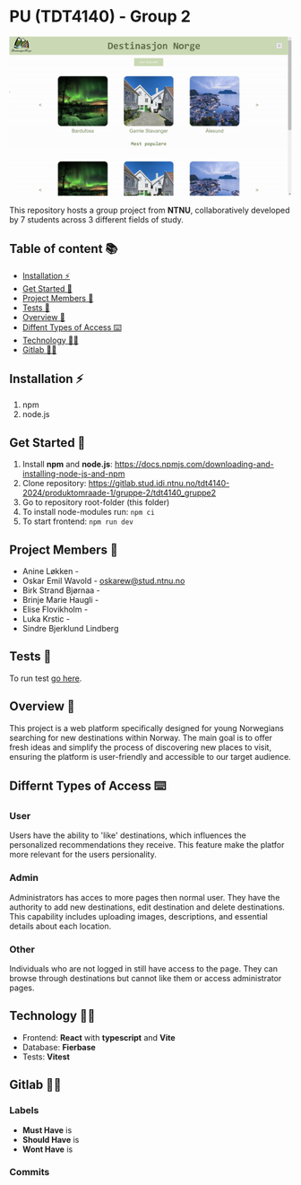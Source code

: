 # PU (TDT4140) - Group 2

![](./.pictures/destinasjon-norge.gif)

This repository hosts a group project from **NTNU**, collaboratively developed by 7 students across 3 different fields of study.

## Table of content 📚

- [Installation ⚡](#installation-⚡)
- [Get Started 🔄](#get-started-🔄)
- [Project Members 🧔](#project-members-🧔)
- [Tests 🧪](#tests-🧪)
- [Overview 🔎](#overview-🔎)
- [Diffent Types of Access ⌨️](#diffent-yypes-of-access-⌨️)
- [Technology 👩‍💻](#technology-👩‍💻)
- [Gitlab 👩‍💻](#gitlab-👩‍💻)

## Installation ⚡

1. npm
2. node.js

## Get Started 🔄

1. Install **npm** and **node.js**: https://docs.npmjs.com/downloading-and-installing-node-js-and-npm
2. Clone repository: https://gitlab.stud.idi.ntnu.no/tdt4140-2024/produktomraade-1/gruppe-2/tdt4140_gruppe2
3. Go to repository root-folder (this folder)
4. To install node-modules run: `npm ci`
5. To start frontend: `npm run dev`

## Project Members 🧔

- Anine Løkken -
- Oskar Emil Wavold - oskarew@stud.ntnu.no
- Birk Strand Bjørnaa -
- Brinje Marie Haugli -
- Elise Flovikholm -
- Luka Krstic -
- Sindre Bjerklund Lindberg

## Tests 🧪

To run test [go here](./src/test/readme.md#Tests).

## Overview 🔎

This project is a web platform specifically designed for young Norwegians searching for new destinations within Norway. The main goal is to offer fresh ideas and simplify the process of discovering new places to visit, ensuring the platform is user-friendly and accessible to our target audience.

## Differnt Types of Access ⌨️

### User

Users have the ability to 'like' destinations, which influences the personalized recommendations they receive. This feature make the platfor more relevant for the users persionality.

### Admin

Administrators has acces to more pages then normal user. They have the authority to add new destinations, edit destination and delete destinations. This capability includes uploading images, descriptions, and essential details about each location.

### Other

Individuals who are not logged in still have access to the page. They can browse through destinations but cannot like them or access administrator pages.

## Technology 👩‍💻

- Frontend: **React** with **typescript** and **Vite**
- Database: **Fierbase**
- Tests: **Vitest**

## Gitlab 👩‍💻

### Labels

- **Must Have** is
- **Should Have** is
- **Wont Have** is

### Commits

